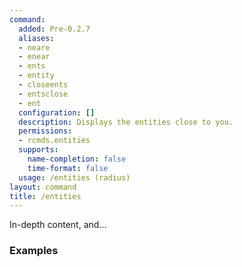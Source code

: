 ```yaml
---
command:
  added: Pre-0.2.7
  aliases:
  - neare
  - enear
  - ents
  - entity
  - closeents
  - entsclose
  - ent
  configuration: []
  description: Displays the entities close to you.
  permissions:
  - rcmds.entities
  supports:
    name-completion: false
    time-format: false
  usage: /entities (radius)
layout: command
title: /entities
---
```


In-depth content, and...

### Examples



